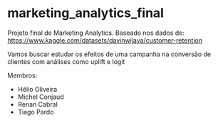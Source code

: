 # marketing_analytics_final

Projeto final de Marketing Analytics.
Baseado nos dados de: https://www.kaggle.com/datasets/davinwijaya/customer-retention

Vamos buscar estudar os efeitos de uma campanha na conversão de clientes com análises como uplift e logit

Membros:
- Hélio Oliveira
- Michel Conjaud
- Renan Cabral
- Tiago Pardo
  
